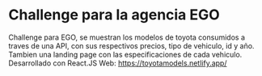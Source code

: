# Challenge para la agencia EGO
Challenge para EGO, se muestran los modelos de toyota consumidos a traves de una API, con sus respectivos precios, tipo de vehiculo, id y año. Tambien una landing page con las especificaciones de cada vehiculo.
Desarrollado con React.JS
Web: https://toyotamodels.netlify.app/

